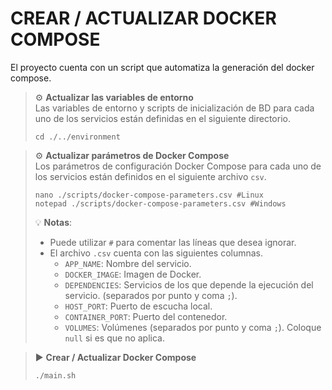 # CREAR / ACTUALIZAR DOCKER COMPOSE

El proyecto cuenta con un script que automatiza la generación del docker compose.

> ⚙️ **Actualizar las variables de entorno**
> <br>Las variables de entorno y scripts de inicialización de BD para cada uno de los servicios están definidas en el siguiente directorio.
> ```shell script 
> cd ./../environment
> ```

> ⚙️ **Actualizar parámetros de Docker Compose**
> <br>Los parámetros de configuración Docker Compose para cada uno de los servicios están definidos en el siguiente archivo `csv`.
> ```shell script 
> nano ./scripts/docker-compose-parameters.csv #Linux
> notepad ./scripts/docker-compose-parameters.csv #Windows
> ```
>
> 💡 **Notas**:
> - Puede utilizar `#` para comentar las líneas que desea ignorar.
> - El archivo `.csv` cuenta con las siguientes columnas.
>   - `APP_NAME`: Nombre del servicio.
>   - `DOCKER_IMAGE`: Imagen de Docker.
>   - `DEPENDENCIES`: Servicios de los que depende la ejecución del servicio. (separados por punto y coma `;`).
>   - `HOST_PORT`: Puerto de escucha local.
>   - `CONTAINER_PORT`: Puerto del contenedor.
>   - `VOLUMES`: Volúmenes (separados por punto y coma `;`). Coloque `null` si es que no aplica.

> ▶️ **Crear / Actualizar Docker Compose**
> ```shell script 
> ./main.sh
> ```
